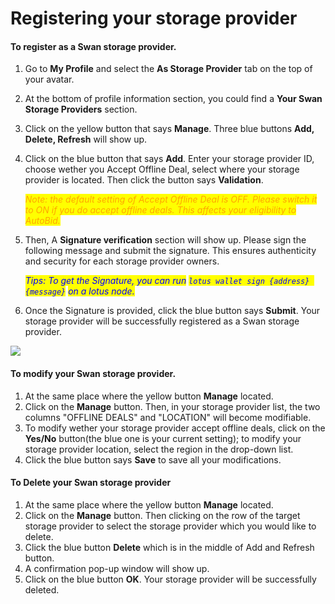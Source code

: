 # Registering your storage provider

#### To register as a Swan storage provider.

1. Go to **My Profile** and select the **As Storage Provider** tab on the top of your avatar.
2. At the bottom of profile information section, you could find a **Your Swan Storage Providers** section.&#x20;
3. Click on the yellow button that says **Manage**. Three blue buttons **Add, Delete, Refresh** will show up.
4.  Click on the blue button that says **Add**. Enter your storage provider ID, choose wether you Accept Offline Deal, select where your storage provider is located. Then click the button says **Validation**.

    _<mark style="color:orange;">Note: the default setting of Accept Offline Deal is OFF. Please switch it to ON if you do accept offline deals. This affects your eligibility to AutoBid.</mark>_
5.  Then, A **Signature verification** section will show up. Please sign the following message and submit the signature. This ensures authenticity and security for each storage provider owners.&#x20;

    _<mark style="color:blue;">Tips: To get the Signature, you can run</mark> <mark style="color:blue;"></mark><mark style="color:blue;">`lotus wallet sign {address} {message}`</mark> <mark style="color:blue;"></mark><mark style="color:blue;">on a lotus node.</mark>_
6. Once the Signature is provided, click the blue button says **Submit**. Your storage provider will be successfully registered as a Swan storage provider.

![](<../../../../.gitbook/assets/image (28) (1) (1) (1).png>)

#### To modify your Swan storage provider.

1. At the same place where the yellow button **Manage** located.
2. Click on the **Manage** button. Then, in your storage provider list, the two columns "OFFLINE DEALS" and "LOCATION" will become modifiable.
3. To modify wether your storage provider accept offline deals, click on the **Yes/No** button(the blue one is your current setting); to modify your storage provider location, select the region in the drop-down list.&#x20;
4. Click the blue button says **Save** to save all your modifications.

#### To Delete your Swan storage provider

1. At the same place where the yellow button **Manage** located.
2. Click on the **Manage** button. Then clicking on the row of the target storage provider to select the storage provider which you would like to delete.
3. Click the blue button **Delete** which is in the middle of Add and Refresh button.
4. A confirmation pop-up window will show up.
5. Click on the blue button **OK**. Your storage provider will be successfully deleted.

